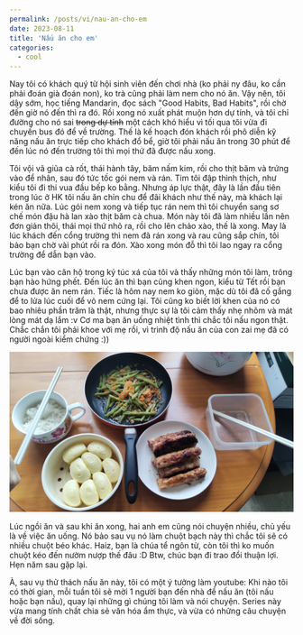 ```yaml
---
permalink: /posts/vi/nau-an-cho-em
date: 2023-08-11
title: 'Nấu ăn cho em'
categories:
  - cool
---
```


Nay tôi có khách quý từ hội sinh viên đến chơi nhà (ko phải ny đâu, ko cần phải đoán già đoán non), ko trà cũng phải làm nem cho nó ăn. Vậy nên, tôi dậy sớm, học tiếng Mandarin, đọc sách "Good Habits, Bad Habits", rồi chờ đến giờ nó đến thì ra đó. Rồi xong nó xuất phát muộn hơn dự tính, và tôi chỉ đường cho nó sai ~~trong dự tính~~ một cách khó hiểu vì tối qua tôi vừa đi chuyến bus đó để về trường. Thế là kế hoạch đón khách rồi phô diễn kỹ năng nấu ăn trực tiếp cho khách đổ bể, giờ tôi phải nấu ăn trong 30 phút để đến lúc nó đến trường tôi thì mọi thứ đã được nấu xong.

Tôi vội vã giũa cà rốt, thái hành tây, băm nấm kim, rồi cho thịt băm và trứng vào để nhân, sau đó tức tốc gói nem và rán. Tim tôi đập thình thịch, như kiểu tôi đi thi vua đầu bếp ko bằng. Nhưng áp lực thật, đây là lần đầu tiên trong lúc ở HK tôi nấu ăn chỉn chu để đãi khách như thế này, mà khách lại kén ăn nữa. Lúc gói nem xong và tiếp tục rán nem thì tôi chuyển sang sơ chế món đậu hà lan xào thịt băm cà chua. Món này tôi đã làm nhiều lần nên đơn giản thôi, thái mọi thứ nhỏ ra, rồi cho lên chảo xào, thế là xong. May là lúc khách đến cổng trường thì nem đã rán xong và rau cũng sắp chín, tôi bảo bạn chờ vài phút rồi ra đón. Xào xong món đỗ thì tôi lao ngay ra cổng trường để dẫn bạn vào.

Lúc bạn vào căn hộ trong ký túc xá của tôi và thấy những món tôi làm, trông bạn hào hứng phết. Đến lúc ăn thì bạn cũng khen ngon, kiểu từ Tết rồi bạn chưa được ăn nem rán. Tiếc là hôm nay nem ko giòn, mặc dù tôi đã cố gắng để to lửa lúc cuối để vỏ nem cứng lại. Tôi cũng ko biết lời khen của nó có bao nhiêu phần trăm là thật, nhưng thực sự là tôi cảm thấy nhẹ nhõm và mát lòng mát dạ lắm :v Cơ ma bạn ăn uống nhiệt tình thì chắc tôi nấu ngon thật. Chắc chắn tôi phải khoe với mẹ rồi, vì trình độ nấu ăn của con zai mẹ đã có người ngoài kiểm chứng :))

<p align="center">
<img src="/images/posts/cook.jpg" width="720">
</p>

Lúc ngồi ăn và sau khi ăn xong, hai anh em cũng nói chuyện nhiều, chủ yếu là về việc ăn uống. Nó bảo sau vụ nó làm chuột bạch này thì chắc tôi sẽ có nhiều chuột béo khác. Haiz, bạn là chúa tể ngôn từ, còn tôi thì ko muốn chuột kéo đến nườm nượp thế đâu :D Btw, chúc bạn đi trao đổi thuận lợi. Hẹn năm sau gặp lại.

À, sau vụ thử thách nấu ăn này, tôi có một ý tưởng làm youtube: Khi nào tôi có thời gian, mỗi tuần tôi sẽ mời 1 người bạn đến nhà để nấu ăn (tôi nấu hoặc bạn nấu), quay lại những gì chúng tôi làm và nói chuyện. Series này vừa mang tính chất chia sẻ văn hóa ẩm thực, và vừa có những câu chuyện về đời sống.